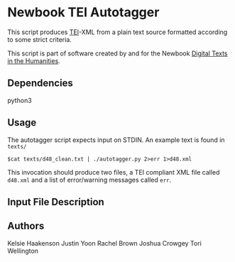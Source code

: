 Newbook TEI Autotagger
======================

This script produces [TEI](http://tei-c.org/)-XML from a
plain text source formatted according to some strict criteria.

This script is part of software created by and for the Newbook
[Digital Texts in the Humanities](http://depts.washington.edu/newbook/).


Dependencies
------------
python3

Usage
-----
The autotagger script expects input on STDIN.  An example
text is found in `texts/`

`$cat texts/d48_clean.txt | ./autotagger.py 2>err 1>d48.xml`

This invocation should produce two files, a TEI compliant XML
file called `d48.xml` and a list of error/warning messages 
called `err`.

Input File Description
----------------------


Authors
-------
Kelsie Haakenson
Justin Yoon
Rachel Brown
Joshua Crowgey
Tori Wellington
